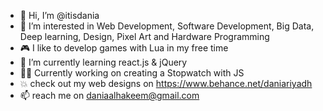 - 👋 Hi, I’m @itisdania
- 👀 I’m interested in Web Development, Software Development, Big Data, Deep learning, Design, Pixel Art and Hardware Programming 
- :video_game: I like to develop games with Lua in my free time
- 🌱 I’m currently learning react.js & jQuery
- :woman_technologist: Currently working on creating a Stopwatch with JS
- :boom: check out my web designs on https://www.behance.net/daniariyadh
- 📫 reach me on daniaalhakeem@gmail.com

<!---
itisdania/itisdania is a ✨ special ✨ repository because its `README.md` (this file) appears on your GitHub profile.
You can click the Preview link to take a look at your changes.
--->
